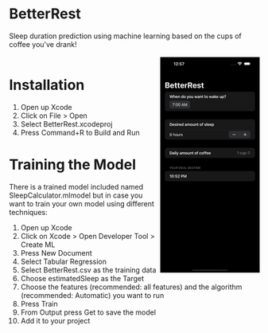 # BetterRest
 Sleep duration prediction using machine learning based on the cups of coffee you've drank!    
 <br/>
 <img align="right" src="./BetterRest.gif">
# Installation
 1. Open up Xcode
 2. Click on File > Open
 3. Select BetterRest.xcodeproj
 4. Press Command+R to Build and Run
# Training the Model
 There is a trained model included named SleepCalculator.mlmodel but in case you want to train your own model using different techniques:
 1. Open up Xcode
 2. Click on Xcode > Open Developer Tool > Create ML
 3. Press New Document
 4. Select Tabular Regression
 5. Select BetterRest.csv as the training data
 6. Choose estimatedSleep as the Target
 7. Choose the features (recommended: all features) and the algorithm (recommended: Automatic) you want to run
 8. Press Train
 9. From Output press Get to save the model
 10. Add it to your project
 
